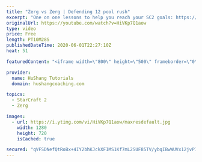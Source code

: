 ```yaml
---
title: "Zerg vs Zerg | Defending 12 pool rush"
excerpt: "One on one lessons to help you reach your SC2 goals: https://www.hushangcoaching.com ------------------------------------------------------------------------------------------------------- In this guide we take a look at how to defend one of the most infamous \"zerg rushes\" in sc2: the 12 pool. This rush"
originalUrl: https://youtube.com/watch?v=HiVKp7Q1aow
type: video
price: Free
length: PT10M28S
publishedDateTime: 2020-06-01T22:27:10Z
heat: 51

featuredContent: "<iframe width=\"800\" height=\"500\" frameborder=\"0\" src=\"https://www.youtube.com/embed/HiVKp7Q1aow\" allow=\"accelerometer; autoplay; encrypted-media; gyroscope; picture-in-picture\" allowfullscreen></iframe>"

provider:
  name: HuShang Tutorials
  domain: hushangcoaching.com

topics:
  - StarCraft 2
  - Zerg

images:
  - url: https://i.ytimg.com/vi/HiVKp7Q1aow/maxresdefault.jpg
    width: 1280
    height: 720
    isCached: true

secured: "qVFSDNefQtRoBx+4IY2bhKJckXFIMS1Kf7mL2SUF85TV/ybqIBwWUVx12jvPIbcnALNIUCK+U5LCV25KhO0ohUI0WmMqO24Rg24Y4Ct9jAfSnw22oWyAQQpQBYnSKWVONONm5CUxRHx9kscq+RTAFaI+989E0NxDgDIs+85x3+vzV+AEs8//TBwvH0qnK1RBJ968xW5CE7jGRHTIdmZP/PqSOF6/sWy4zhjZ7SwUOC5qTPyg4AxTiX3jBJnRECNX43HkuMSy7ap8yNHkwmIKiMZ0M3wVCgf5vV5BSc4ngoaXKDkD4X01RHn5HXTiD2R9iKICw7vv8+xSIg7O//dp1DW5djyNkTzLXg3M7N2pI/yQIS/r0ewkUebjhiRNeVtkfquUbJjt89Md44XWmVzc1uvVEshA942GOe2Zau7ARoo=;sxs5or5TQr9nzXX0HUQxqg=="
---
```



